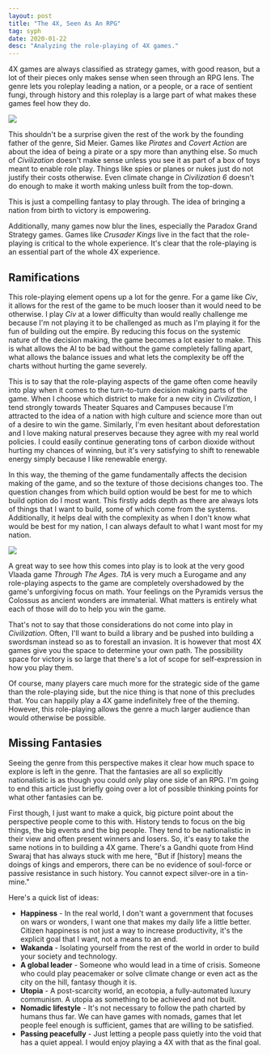 ```yaml
---
layout: post
title: "The 4X, Seen As An RPG"
tag: syph
date: 2020-01-22
desc: "Analyzing the role-playing of 4X games."
---
```



4X games are always classified as strategy games, with good reason, but a lot of their pieces only makes sense when seen through an RPG lens. The genre lets you roleplay leading a nation, or a people, or a race of sentient fungi, through history and this roleplay is a large part of what makes these games feel how they do.

<img src="/blogImages/civCity3.png" />

This shouldn't be a surprise given the rest of the work by the founding father of the genre, Sid Meier. Games like *Pirates* and *Covert Action* are about the idea of being a pirate or a spy more than anything else. So much of *Civilization* doesn't make sense unless you see it as part of a box of toys meant to enable role play. Things like spies or planes or nukes just do not justify their costs otherwise. Even climate change in *Civilization 6* doesn't do enough to make it worth making unless built from the top-down.


This is just a compelling fantasy to play through. The idea of bringing a nation from birth to victory is empowering.


Additionally, many games now blur the lines, especially the Paradox Grand Strategy games. Games like *Crusader Kings* live in the fact that the role-playing is critical to the whole experience. It's clear that the role-playing is an essential part of the whole 4X experience.

## Ramifications

This role-playing element opens up a lot for the genre. For a game like *Civ*, it allows for the rest of the game to be much looser than it would need to be otherwise. I play *Civ* at a lower difficulty than would really challenge me because I'm not playing it to be challenged as much as I'm playing it for the fun of building out the empire. By reducing this focus on the systemic nature of the decision making, the game becomes a lot easier to make. This is what allows the AI to be bad without the game completely falling apart, what allows the balance issues and what lets the complexity be off the charts without hurting the game severely.


This is to say that the role-playing aspects of the game often come heavily into play when it comes to the turn-to-turn decision making parts of the game. When I choose which district to make for a new city in *Civilization*, I tend strongly towards Theater Squares and Campuses because I'm attracted to the idea of a nation with high culture and science more than out of a desire to win the game. Similarly, I'm even hesitant about deforestation and I love making natural preserves because they agree with my real world policies. I could easily continue generating tons of carbon dioxide without hurting my chances of winning, but it's very satisfying to shift to renewable energy simply because I like renewable energy.


In this way, the theming of the game fundamentally affects the decision making of the game, and so the texture of those decisions changes too. The question changes from which build option would be best for me to which build option do I most want. This firstly adds depth as there are always lots of things that I want to build, some of which come from the systems. Additionally, it helps deal with the complexity as when I don't know what would be best for my nation, I can always default to what I want most for my nation.

<img src="/blogImages/tta.png" />

A great way to see how this comes into play is to look at the very good Vlaada game *Through The Ages*. *TtA* is very much a Eurogame and any role-playing aspects to the game are completely overshadowed by the game's unforgiving focus on math. Your feelings on the Pyramids versus the Colossus as ancient wonders are immaterial. What matters is entirely what each of those will do to help you win the game.


That's not to say that those considerations do not come into play in *Civilization*. Often, I'll want to build a library and be pushed into building a swordsman instead so as to forestall an invasion. It is however that most 4X games give you the space to determine your own path. The possibility space for victory is so large that there's a lot of scope for self-expression in how you play them.


Of course, many players care much more for the strategic side of the game than the role-playing side, but the nice thing is that none of this precludes that. You can happily play a 4X game indefinitely free of the theming. However, this role-playing allows the genre a much larger audience than would otherwise be possible.

## Missing Fantasies

Seeing the genre from this perspective makes it clear how much space to explore is left in the genre. That the fantasies are all so explicitly nationalistic is as though you could only play one side of an RPG. I'm going to end this article just briefly going over a lot of possible thinking points for what other fantasies can be.


First though, I just want to make a quick, big picture point about the perspective people come to this with. History tends to focus on the big things, the big events and the big people. They tend to be nationalistic in their view and often present winners and losers. So, it's easy to take the same notions in to building a 4X game. There's a Gandhi quote from Hind Swaraj that has always stuck with me here, "But if [history] means the doings of kings and emperors, there can be no evidence of soul-force or passive resistance in such history. You cannot expect silver-ore in a tin-mine."


Here's a quick list of ideas:
- <b>Happiness</b> - In the real world, I don't want a government that focuses on wars or wonders, I want one that makes my daily life a little better. Citizen happiness is not just a way to increase productivity, it's the explicit goal that I want, not a means to an end.
- <b>Wakanda</b> - Isolating yourself from the rest of the world in order to build your society and technology.
- <b>A global leader</b> - Someone who would lead in a time of crisis. Someone who could play peacemaker or solve climate change or even act as the city on the hill, fantasy though it is.
- <b>Utopia</b> - A post-scarcity world, an ecotopia, a fully-automated luxury communism. A utopia as something to be achieved and not built.
- <b>Nomadic lifestyle</b> - It's not necessary to follow the path charted by humans thus far. We can have games with nomads, games that let people feel enough is sufficient, games that are willing to be satisfied.
- <b>Passing peacefully</b> - Just letting a people pass quietly into the void that has a quiet appeal. I would enjoy playing a 4X with that as the final goal.


